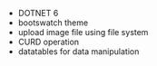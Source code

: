 - DOTNET 6
- bootswatch theme
- upload image file using file system
- CURD operation
- datatables for data manipulation
